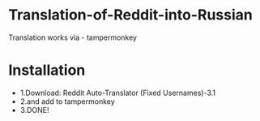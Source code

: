 # Translation-of-Reddit-into-Russian
Translation works via - tampermonkey

# Installation
- 1.Download: Reddit Auto-Translator (Fixed Usernames)-3.1
- 2.and add to tampermonkey
- 3.DONE!
